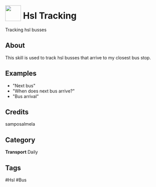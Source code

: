 # <img src="https://raw.githack.com/FortAwesome/Font-Awesome/master/svgs/solid/bus.svg" card_color="#D80DE5" width="50" height="50" style="vertical-align:bottom"/> Hsl Tracking
Tracking hsl busses

## About
This skill is used to track hsl busses that arrive to my closest bus stop.

## Examples
* "Next bus"
* "When does next bus arrive?"
* "Bus arrival"

## Credits
samposalmela

## Category
**Transport**
Daily

## Tags
#Hsl
#Bus

